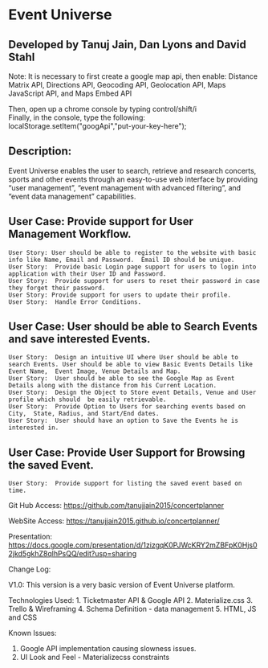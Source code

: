 # Event Universe
## Developed by Tanuj Jain, Dan Lyons and David Stahl

Note: It is necessary to first create a google map api, then enable: 
Distance Matrix API,
Directions API,
Geocoding API,
Geolocation API,
Maps JavaScript API, and
Maps Embed API

Then, open up a chrome console by typing control/shift/i        
Finally, in the console, type the following:
localStorage.setItem("googApi","put-your-key-here");

Description:
-----------
Event Universe enables the user to search, retrieve and research concerts, sports and other events through an easy-to-use web interface by providing “user management”, “event management with advanced filtering”, and “event data management” capabilities. 

User Case:  Provide support for User Management Workflow.
---------- 
    User Story: User should be able to register to the website with basic info like Name, Email and Password.  Email ID should be unique. 
    User Story:  Provide basic Login page support for users to login into application with their User ID and Password. 
    User Story:  Provide support for users to reset their password in case they forget their password. 
    User Story: Provide support for users to update their profile.  
    User Story:  Handle Error Conditions. 

User Case:  User should be able  to Search Events and save interested Events. 
---------
    User Story:  Design an intuitive UI where User should be able to search Events. User should be able to view Basic Events Details like Event Name,  Event Image, Venue Details and Map. 
    User Story:  User should be able to see the Google Map as Event Details along with the distance from his Current Location. 
    User Story:  Design the Object to Store event Details, Venue and User profile which should  be easily retrievable. 
    User Story:  Provide Option to Users for searching events based on  City,  State, Radius, and Start/End dates. 
    User Story:  User should have an option to Save the Events he is interested in. 

User Case:  Provide User Support for Browsing the saved Event. 
---------
    User Story:  Provide support for listing the saved event based on time. 


Git Hub Access: 
https://github.com/tanujjain2015/concertplanner

WebSite Access: 
https://tanujjain2015.github.io/concertplanner/

Presentation:
https://docs.google.com/presentation/d/1zizgqK0PJWcKRY2mZBFpK0Hjs02jkd5gkhZ8qlhPsQQ/edit?usp=sharing

Change Log:

V1.0: 
This version is a very basic version of Event Universe  platform.  


Technologies Used:
    1. Ticketmaster API & Google API
    2. Materialize.css
    3. Trello & Wireframing
    4. Schema Definition - data management
    5. HTML, JS and CSS


Known Issues: 
1. Google API implementation causing slowness issues. 
2. UI Look and Feel - Materializecss constraints 
